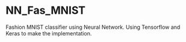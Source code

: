 # NN_Fas_MNIST

Fashion MNIST classifier using Neural Network. Using Tensorflow and Keras to make the implementation.
